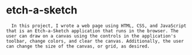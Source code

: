 # etch-a-sketch

      In this project, I wrote a web page using HTML, CSS, and JavaScript that is an Etch-a-Sketch application that runs in the browser. The user can draw on a canvas using the controls in the application's toolbar, change colors, and clear the canvas. Additionally, the user can change the size of the canvas, or grid, as desired.
